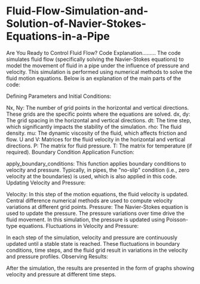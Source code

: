 # Fluid-Flow-Simulation-and-Solution-of-Navier-Stokes-Equations-in-a-Pipe
Are You Ready to Control Fluid Flow?
Code Explanation.........
The code simulates fluid flow (specifically solving the Navier-Stokes equations) to model the movement of fluid in a pipe under the influence of pressure and velocity. This simulation is performed using numerical methods to solve the fluid motion equations. Below is an explanation of the main parts of the code:

Defining Parameters and Initial Conditions:

Nx, Ny: The number of grid points in the horizontal and vertical directions. These grids are the specific points where the equations are solved.
dx, dy: The grid spacing in the horizontal and vertical directions.
dt: The time step, which significantly impacts the stability of the simulation.
rho: The fluid density.
mu: The dynamic viscosity of the fluid, which affects friction and flow.
U and V: Matrices for the fluid velocity in the horizontal and vertical directions.
P: The matrix for fluid pressure.
T: The matrix for temperature (if required).
Boundary Condition Application Function:

apply_boundary_conditions: This function applies boundary conditions to velocity and pressure. Typically, in pipes, the "no-slip" condition (i.e., zero velocity at the boundaries) is used, which is also applied in this code.
Updating Velocity and Pressure:

Velocity: In this step of the motion equations, the fluid velocity is updated. Central difference numerical methods are used to compute velocity variations at different grid points.
Pressure: The Navier-Stokes equation is used to update the pressure. The pressure variations over time drive the fluid movement. In this simulation, the pressure is updated using Poisson-type equations.
Fluctuations in Velocity and Pressure:

In each step of the simulation, velocity and pressure are continuously updated until a stable state is reached. These fluctuations in boundary conditions, time steps, and the fluid grid result in variations in the velocity and pressure profiles.
Observing Results:

After the simulation, the results are presented in the form of graphs showing velocity and pressure at different time steps.

